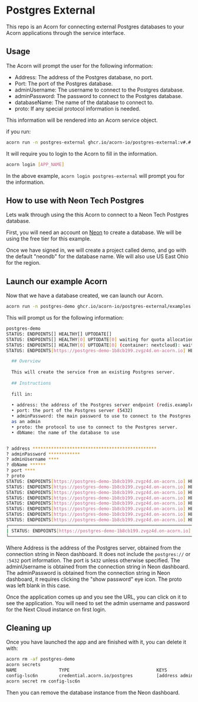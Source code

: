 # Postgres External

This repo is an Acorn for connecting external Postgres databases to your Acorn applications through the service interface.

## Usage

The Acorn will prompt the user for the following information:

- Address: The address of the Postgres database, no port.
- Port: The port of the Postgres database.
- adminUsername: The username to connect to the Postgres database.
- adminPassword: The password to connect to the Postgres database.
- databaseName: The name of the database to connect to.
- proto: If any special protocol information is needed.

This information will be rendered into an Acorn service object.

if you run:

```bash
acorn run -n postgres-external ghcr.io/acorn-io/postgres-external:v#.#.#
```

It will require you to login to the Acorn to fill in the information.

```bash
acorn login [APP_NAME]
```

In the above example, `acorn login postgres-external` will prompt you for the information.

## How to use with Neon Tech Postgres

Lets walk through using the this Acorn to connect to a Neon Tech Postgres database.

First, you will need an account on [Neon](https://neon.tech) to create a database. We will be using the free tier for this example.

Once we have signed in, we will create a project called demo, and go with the default "neondb" for the database name. We will also use US East Ohio for the region.

## Launch our example Acorn

Now that we have a database created, we can launch our Acorn.

```bash
acorn run -n postgres-demo ghcr.io/acorn-io/postgres-external/examples:v#.#.#
```

This will prompt us for the following information:

```bash
postgres-demo
STATUS: ENDPOINTS[] HEALTHY[] UPTODATE[] 
STATUS: ENDPOINTS[] HEALTHY[0] UPTODATE[0] waiting for quota allocation; (container: nextcloud): pending; (service: db): pending
STATUS: ENDPOINTS[] HEALTHY[0] UPTODATE[0] (container: nextcloud): waiting for service to be created [db], waiting for service to be ready [db]; (service: db): pending
STATUS: ENDPOINTS[https://postgres-demo-1b8cb199.zvgz4d.on-acorn.io] HEALTHY[0] UPTODATE[0] (container: nextcloud): waiting for service to be created [db], waiting for service to be ready [db]; (service: db): acorn [postgres-demo.db] is not ready

  ## Overview                                                                 
                                                                              
  This will create the service from an existing Postgres server.              
                                                                              
  ## Instructions                                                             
                                                                              
  fill in:                                                                    
                                                                              
  • address: the address of the Postgres server endpoint (redis.example.com)  
  • port: the port of the Postgres server (5432)                              
  • adminPassword: the main password to use to connect to the Postgres server 
  as an admin                                                                 
  • proto: the protocol to use to connect to the Postgres server.             
  • dbName: the name of the database to use                                   


? address ***********************************************
? adminPassword ************
? adminUsername ****
? dbName ******
? port ****
? proto 
STATUS: ENDPOINTS[https://postgres-demo-1b8cb199.zvgz4d.on-acorn.io] HEALTHY[0] UPTODATE[0] "acorn login postgres-demo" required
STATUS: ENDPOINTS[https://postgres-demo-1b8cb199.zvgz4d.on-acorn.io] HEALTHY[0] UPTODATE[0] (container: nextcloud): waiting for service to be created [db], waiting for service to be ready [db]; (service: db): acorn [postgres-demo.db] is not ready
STATUS: ENDPOINTS[https://postgres-demo-1b8cb199.zvgz4d.on-acorn.io] HEALTHY[0] UPTODATE[0] (container: nextcloud): waiting for service to be ready [db]; (service: db): acorn [postgres-demo.db] is not ready
STATUS: ENDPOINTS[https://postgres-demo-1b8cb199.zvgz4d.on-acorn.io] HEALTHY[0] UPTODATE[0] (container: nextcloud): waiting for service to be ready [db]
STATUS: ENDPOINTS[https://postgres-demo-1b8cb199.zvgz4d.on-acorn.io] HEALTHY[0] UPTODATE[0] (container: nextcloud): pending
STATUS: ENDPOINTS[https://postgres-demo-1b8cb199.zvgz4d.on-acorn.io] HEALTHY[0/1] UPTODATE[0] (container: nextcloud): not ready
STATUS: ENDPOINTS[https://postgres-demo-1b8cb199.zvgz4d.on-acorn.io] HEALTHY[0/1] UPTODATE[1] (container: nextcloud): ContainerCreating
STATUS: ENDPOINTS[https://postgres-demo-1b8cb199.zvgz4d.on-acorn.io] HEALTHY[0/1] UPTODATE[1] (container: nextcloud): not ready
┌────────────────────────────────────────────────────────────────────────────────────────────────┐
| STATUS: ENDPOINTS[https://postgres-demo-1b8cb199.zvgz4d.on-acorn.io] HEALTHY[1] UPTODATE[1] OK |
└────────────────────────────────────────────────────────────────────────────────────────────────┘
```

Where Address is the address of the Postgres server, obtained from the connection string in Neon dashboard. It does not include the `postgres://` or `:5432` port information.
The port is `5432` unless otherwise specified.
The adminUsername is obtained from the connection string in Neon dashboard.
The adminPassword is obtained from the connection string in Neon dashboard, it requires clicking the "show password" eye icon.
The proto was left blank in this case.

Once the application comes up and you see the URL, you can click on it to see the application. You will need to set the admin username and password for the Next Cloud instance on first login.

## Cleaning up

Once you have launched the app and are finished with it, you can delete it with:

```bash
acorn rm -af postgres-demo
acorn secrets
NAME                TYPE                                 KEYS                                                                        CREATED
config-lsc6n        credential.acorn.io/postgres         [address adminPassword adminUsername dbName port proto]                     15m ago
acorn secret rm config-lsc6n
```

Then you can remove the database instance from the Neon dashboard.

